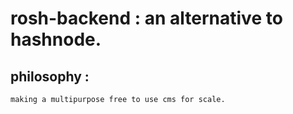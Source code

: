 # rosh-backend : an alternative to hashnode.

## philosophy :
    making a multipurpose free to use cms for scale.